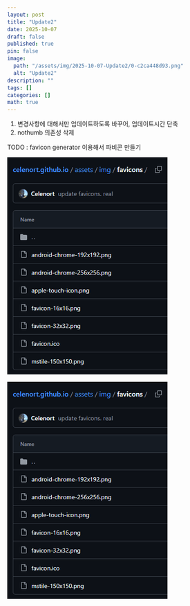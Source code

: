 ```yaml
---
layout: post
title: "Update2"
date: 2025-10-07
draft: false
published: true
pin: false
image:
  path: "/assets/img/2025-10-07-Update2/0-c2ca448d93.png"
  alt: "Update2"
description: ""
tags: []
categories: []
math: true
---
```

1. 변경사항에 대해서만 업데이트하도록 바꾸어, 업데이트시간 단축
2. nothumb 의존성 삭제

TODO : favicon generator 이용해서 파비콘 만들기


![](/assets/img/2025-10-07-Update2/0-c2ca448d93.png)


![](/assets/img/2025-10-07-Update2/0-c2ca448d93.png)


<script>
  window.MathJax = {
    tex: {
      macros: {
        R: "\\mathbb{R}",
        N: "\\mathbb{N}",
        Z: "\\mathbb{Z}",
        Q: "\\mathbb{Q}",
        C: "\\mathbb{C}",
        proj: "\\operatorname{proj}",
        rank: "\\operatorname{rank}",
        im: "\\operatorname{im}",
        dom: "\\operatorname{dom}",
        codom: "\\operatorname{codom}",
        argmax: "\\operatorname*{arg\,max}",
        argmin: "\\operatorname*{arg\,min}",
        "\{": "\\lbrace",
        "\}": "\\rbrace",
        sub: "\\subset",
        sup: "\\supset",
        sube: "\\subseteq",
        supe: "\\supseteq"
      },
      tags: "ams",
      strict: false, 
      inlineMath: [["$", "$"], ["\\(", "\\)"]],
      displayMath: [["$$", "$$"], ["\\[", "\\]"]]
    },
    options: {
      skipHtmlTags: ["script", "noscript", "style", "textarea", "pre"]
    }
  };
</script>
<script async src="https://cdn.jsdelivr.net/npm/mathjax@3/es5/tex-mml-chtml.js"></script>
